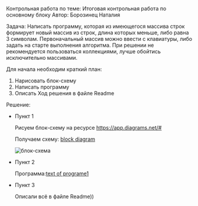 Контрольная работа по теме: Итоговая контрольная работа по основному блоку
Автор: Борозинец Наталия 

Задача: Написать программу, которая из имеющегося массива строк формирует новый массив из строк, длина которых меньше, либо равна 3 символам. Первоначальный массив можно ввести с клавиатуры, либо задать на старте выполнения алгоритма. При решении не рекомендуется пользоваться коллекциями, лучше обойтись исключительно массивами.

Для начала необходим краткий план:
1. Нарисовать блок-схему
2. Написать программу
3. Описать Ход решения в файле Readme

Решение:
* Пункт 1

    Рисуем блок-схему на ресурсе https://app.diagrams.net/#

    Получаем схему: [block diagram](https://drive.google.com/file/d/1w4NXOvpgYTWVhzwgZDj5HJkfYv3tjGdi/view?usp=sharing)

    ![блок-схема](https://drive.google.com/file/d/1QoX8m23BQH1OxyiPBaBgdCpwSJFTO-UH/view?usp=sharing)

* Пункт 2

    Программа:[text of programe1](https://drive.google.com/file/d/179HPQUunpaavhLXZmrtkG9ZDk42kM_E-/view?usp=sharing)

* Пункт 3

    Описали всё в файле Readme))
    
    